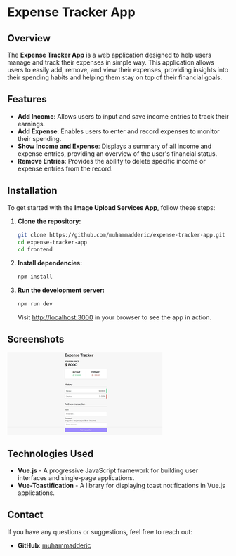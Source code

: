 # Expense Tracker App

## Overview

The **Expense Tracker App** is a web application designed to help users manage and track their expenses in simple way. This application allows users to easily add, remove, and view their expenses, providing insights into their spending habits and helping them stay on top of their financial goals.

## Features

- **Add Income**: Allows users to input and save income entries to track their earnings.
- **Add Expense**: Enables users to enter and record expenses to monitor their spending.
- **Show Income and Expense**: Displays a summary of all income and expense entries, providing an overview of the user's financial status.
- **Remove Entries**: Provides the ability to delete specific income or expense entries from the record.

## Installation

To get started with the **Image Upload Services App**, follow these steps:

1. **Clone the repository:**

    ```bash
    git clone https://github.com/muhammadderic/expense-tracker-app.git
    cd expense-tracker-app
    cd frontend
    ```

2. **Install dependencies:**

    ```bash
    npm install
    ```

3. **Run the development server:**

    ```bash
    npm run dev
    ```

    Visit [http://localhost:3000](http://localhost:3000) in your browser to see the app in action.

## Screenshots

<div style="display: flex; justify-content: space-between;">
    <img src="./frontend/src/assets/expense-tracker.jpeg" alt="Front End" width="70%" />
</div>

## Technologies Used

- **Vue.js** - A progressive JavaScript framework for building user interfaces and single-page applications.
- **Vue-Toastification** - A library for displaying toast notifications in Vue.js applications.

## Contact

If you have any questions or suggestions, feel free to reach out:

- **GitHub**: [muhammadderic](https://github.com/muhammadderic)
